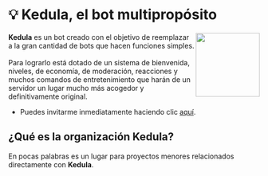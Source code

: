 # 💡 Kedula, el bot multipropósito

<img width="128px" height="128px" align="right" src="https://images.weserv.nl/?url=cdn.discordapp.com/avatars/812698614103015455/a_1dea2fea89fc14a12da9302414be15a2.webp?v=4&h=128&w=128&fit=cover&mask=circle&maxage=7d"/>

**Kedula** es un bot creado con el objetivo de reemplazar a la gran cantidad de bots que hacen funciones simples.
<br><br>
Para lograrlo está dotado de un sistema de bienvenida, niveles, de economía, de moderación, reacciones y muchos comandos de entretenimiento que harán de un servidor un lugar mucho más acogedor y definitivamente original.
- Puedes invitarme inmediatamente haciendo clic [aquí](https://discord.com/oauth2/authorize?client_id=812698614103015455).

## ¿Qué es la organización Kedula?
En pocas palabras es un lugar para proyectos menores relacionados directamente con **Kedula**.

